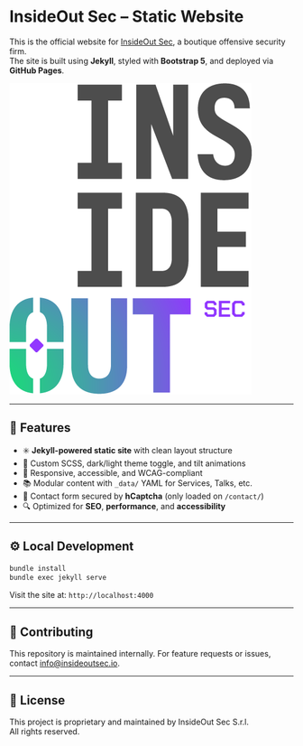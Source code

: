 # InsideOut Sec – Static Website

This is the official website for [InsideOut Sec](https://insideoutsec.io), a boutique offensive security firm.  
The site is built using **Jekyll**, styled with **Bootstrap 5**, and deployed via **GitHub Pages**.

![InsideOut Sec Logo](assets/img/InsideOutSec_logo_def.png)

---

## 🚀 Features

- ✳️ **Jekyll-powered static site** with clean layout structure
- 🎯 Custom SCSS, dark/light theme toggle, and tilt animations
- 🧩 Responsive, accessible, and WCAG-compliant
- 📚 Modular content with `_data/` YAML for Services, Talks, etc.
- 🧪 Contact form secured by **hCaptcha** (only loaded on `/contact/`)
- 🔍 Optimized for **SEO**, **performance**, and **accessibility**

---

## ⚙️ Local Development

```bash
bundle install
bundle exec jekyll serve
```

Visit the site at: `http://localhost:4000`

---

## 📝 Contributing

This repository is maintained internally. For feature requests or issues, contact [info@insideoutsec.io](mailto:info@insideoutsec.io).

---

## 📄 License

This project is proprietary and maintained by InsideOut Sec S.r.l.  
All rights reserved.
